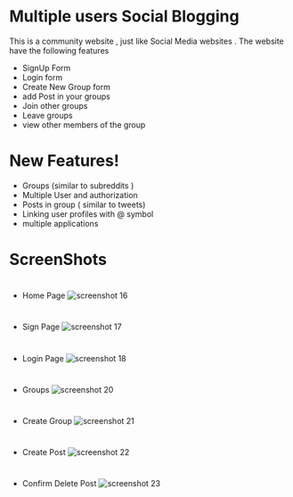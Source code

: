 # Multiple users Social Blogging


This is a community website , just like Social Media websites . The website have the following features

  - SignUp Form
  - Login form
  - Create New Group form
  - add Post in your groups
  - Join other groups 
  - Leave groups 
  - view other members of the group
  
# New Features!

  - Groups (similar to subreddits )
  - Multiple User and authorization
  - Posts in group ( similar to tweets)
  - Linking user profiles with @ symbol
  - multiple applications
  
# ScreenShots 


#
  - Home Page
![screenshot 16](https://user-images.githubusercontent.com/39843164/44053717-1e4901b4-9f5e-11e8-85d4-f2f7c9c3196b.png)

#
  - Sign Page
![screenshot 17](https://user-images.githubusercontent.com/39843164/44053719-1e8aa826-9f5e-11e8-8715-cf2723a81a0a.png)

#
  - Login Page
![screenshot 18](https://user-images.githubusercontent.com/39843164/44053720-1edba5e6-9f5e-11e8-8912-1440f55cdece.png)

#
  - Groups
![screenshot 20](https://user-images.githubusercontent.com/39843164/44053723-1f64c060-9f5e-11e8-8117-9acd7072d713.png)

#
  - Create Group
![screenshot 21](https://user-images.githubusercontent.com/39843164/44053726-1faaa3f0-9f5e-11e8-93fb-60950e6c40a6.png)

#
  - Create Post
![screenshot 22](https://user-images.githubusercontent.com/39843164/44053727-1ff5b804-9f5e-11e8-973e-a5323bc9dcac.png)

#
  - Confirm Delete Post
![screenshot 23](https://user-images.githubusercontent.com/39843164/44053731-203c1632-9f5e-11e8-83a3-f3ee26a023b8.png)
